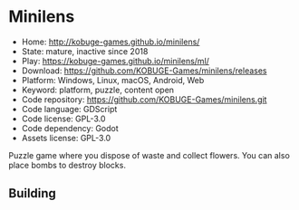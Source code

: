 # Minilens

- Home: http://kobuge-games.github.io/minilens/
- State: mature, inactive since 2018
- Play: https://kobuge-games.github.io/minilens/ml/
- Download: https://github.com/KOBUGE-Games/minilens/releases
- Platform: Windows, Linux, macOS, Android, Web
- Keyword: platform, puzzle, content open
- Code repository: https://github.com/KOBUGE-Games/minilens.git
- Code language: GDScript
- Code license: GPL-3.0
- Code dependency: Godot
- Assets license: GPL-3.0

Puzzle game where you dispose of waste and collect flowers. You can also place bombs to destroy blocks.

## Building
